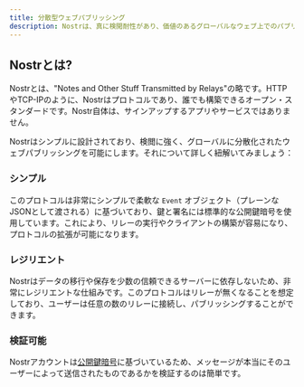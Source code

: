 ```yaml
---
title: 分散型ウェブパブリッシング
description: Nostrは、真に検閲耐性があり、価値のあるグローバルなウェブ上でのパブリッシングを可能にする、シンプルなオープン・プロトコルです。
---
```


## Nostrとは?

Nostrとは、"Notes and Other Stuff Transmitted by Relays"の略です。HTTPやTCP-IPのように、Nostrはプロトコルであり、誰でも構築できるオープン・スタンダードです。Nostr自体は、サインアップするアプリやサービスではありません。

Nostrはシンプルに設計されており、検閲に強く、グローバルに分散化されたウェブパブリッシングを可能にします。それについて詳しく紐解いてみましょう：

### シンプル

このプロトコルは非常にシンプルで柔軟な `Event` オブジェクト（プレーンなJSONとして渡される）に基づいており、鍵と署名には標準的な公開鍵暗号を使用しています。これにより、リレーの実行やクライアントの構築が容易になり、プロトコルの拡張が可能になります。

### レジリエント

Nostrはデータの移行や保存を少数の信頼できるサーバーに依存しないため、非常にレジリエントな仕組みです。このプロトコルはリレーが無くなることを想定しており、ユーザーは任意の数のリレーに接続し、パブリッシングすることができます。

### 検証可能

Nostrアカウントは[公開鍵暗号](https://ja.m.wikipedia.org/wiki/公開鍵暗号)に基づいているため、メッセージが本当にそのユーザーによって送信されたものであるかを検証するのは簡単です。
